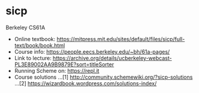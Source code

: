 # sicp
Berkeley CS61A

- Online textbook: https://mitpress.mit.edu/sites/default/files/sicp/full-text/book/book.html
- Course info: https://people.eecs.berkeley.edu/~bh/61a-pages/
- Link to lecture: https://archive.org/details/ucberkeley-webcast-PL3E89002AA9B9879E?sort=titleSorter
- Running Scheme on: https://repl.it
- Course solutions
...[1] http://community.schemewiki.org/?sicp-solutions
...[2] https://wizardbook.wordpress.com/solutions-index/